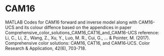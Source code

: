 # CAM16
MATLAB Codes for CAM16 forward and inverse model along with CAM16-UCS and its colour diffence based on the appendices in  paper Comprehensive_color_solutions_CAM16_CAT16_and_CAM16-UCS reference: Li, C., Li, Z., Wang, Z., Xu, Y., Luo, M. R., Cui, G., ... & Pointer, M. (2017). Comprehensive color solutions: CAM16, CAT16, and CAM16‐UCS. Color Research & Application, 42(6), 703-718.
